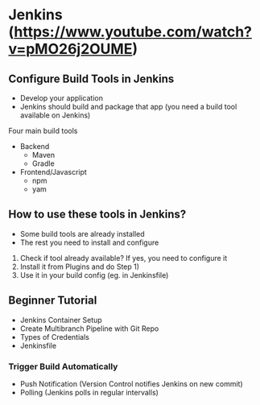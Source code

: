 # Jenkins (https://www.youtube.com/watch?v=pMO26j2OUME)
## Configure Build Tools in Jenkins
- Develop your application
- Jenkins should build and package that app (you need a build tool available on Jenkins)

Four main build tools
- Backend
    - Maven
    - Gradle
- Frontend/Javascript
    - npm
    - yam

## How to use these tools in Jenkins?
- Some build tools are already installed
- The rest you need to install and configure

1. Check if tool already available? If yes, you need to configure it
2. Install it from Plugins and do Step 1)
3. Use it in your build config (eg. in Jenkinsfile)

## Beginner Tutorial
- Jenkins Container Setup
- Create Multibranch Pipeline with Git Repo
- Types of Credentials
- Jenkinsfile 

### Trigger Build Automatically
- Push Notification (Version Control notifies Jenkins on new commit)
- Polling (Jenkins polls in regular intervalls)
